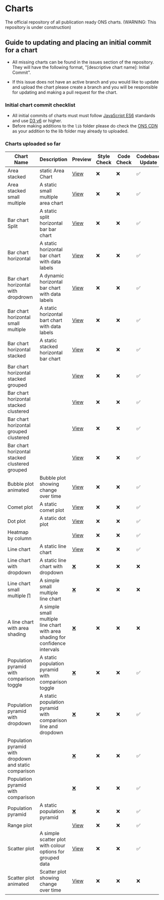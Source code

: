 # Charts

The official repository of all publication ready ONS charts. (WARNING: This repository is under construction)

## Guide to updating and placing an initial commit for a chart

- All missing charts can be found in the issues section of the repository. They will have the following format, "[descriptive chart name]: Initial Commit".

- If this issue does not have an active branch and you would like to update and upload the chart please create a branch and you will be responsible for updating and making a pull request for the chart.

### Initial chart commit checklist

- All initial commits of charts must must follow [JavaScript ES6](https://www.w3schools.com/js/js_es6.asp) standards and use [D3 v6](https://observablehq.com/@d3/d3v6-migration-guide) or higher.
- Before making additions to the `lib` folder please do check the [ONS CDN](https://github.com/ONSdigital/cdn.ons.gov.uk-vendor) as your addition to the lib folder may already to uploaded.

### Charts uploaded so far

| Chart Name                                             | Description                                                                   | Preview                                                                                    | Style Check | Code Check | Codebase Update |
| ------------------------------------------------------ | ----------------------------------------------------------------------------- | ------------------------------------------------------------------------------------------ | ----------- | ---------- | --------------- |
| Area stacked                                           | static Area Chart                                                             | [View](https://onsvisual.github.io/Charts/stacked-area/)                                   | ❌           | ❌          | ✅               |
| Area stacked small multiple                            | A static small multiple area chart                                            | [View](https://onsvisual.github.io/Charts/stacked-area-sm/)                                | ❌           | ❌          | ✅               |
| Bar chart Split                                        | A static split horizontal bar bar chart                                       | [View](https://onsvisual.github.io/Charts/bar-chart-horizontal-split/)                     | ❌           | ❌          | ✅               |
| Bar chart horizontal                                   | A static horizontal bar chart with data labels                                | [View](https://onsvisual.github.io/Charts/bar-chart-horizontal/)                           | ❌           | ❌          | ✅               |
| Bar chart horizontal with dropdrown                    | A dynamic horizontal bar chart with data labels                               | [View](https://onsvisual.github.io/Charts/bar-chart-horizontal-with-dropdown/)             | ❌           | ❌          | ✅               |
| Bar chart horizontal small multiple                    | A static horizontal bart chart with data labels                               | [View](https://onsvisual.github.io/Charts/bar-chart-horizontal-stacked-sm/)                | ❌           | ❌          | ✅               |
| Bar chart horizontal stacked                           | A static stacked horizontal bar chart                                         | [View](https://onsvisual.github.io/Charts/bar-chart-horizontal-stacked-sm/)                | ❌           | ❌          | ✅               |
| Bar chart horizontal stacked grouped                   |                                                                               | [View](https://onsvisual.github.io/Charts/bar-chart-horizontal-stacked-grouped/)           | ❌           | ❌          | ✅               |
| Bar chart horizontal stacked clustered                 |                                                                               | [View](https://onsvisual.github.io/Charts/bar-chart-horizontal-stacked-clustered/)         | ❌           | ❌          | ✅               |
| Bar chart horizontal grouped clustered                 |                                                                               | [View](https://onsvisual.github.io/Charts/bar-chart-horizontal-grouped-clustered/)         | ❌           | ❌          | ✅               |
| Bar chart horizontal stacked clustered grouped         |                                                                               | [View](https://onsvisual.github.io/Charts/bar-chart-horizontal-stacked-clustered-grouped/) | ❌           | ❌          | ✅               |
| Bubble plot animated                                   | Bubble plot showing change over time                                          | [View](https://onsvisual.github.io/Charts/bubble-chart-animated)                           | ❌           | ❌          | ✅               |
| Comet plot                                             | A static comet plot                                                           | [View](https://onsvisual.github.io/Charts/comet-plot/)                                     | ❌           | ❌          | ✅               |
| Dot plot                                               | A static dot plot                                                             | [View](https://onsvisual.github.io/Charts/dot-plot/)                                       | ❌           | ❌          | ✅               |
| Heatmap by column                                      |                                                                               | [View](https://onsvisual.github.io/Charts/heatmap/)                                        | ❌           | ❌          | ✅               |
| Line chart                                             | A static line chart                                                           | [View](https://onsvisual.github.io/Charts/line-chart/)                                     | ❌           | ❌          | ✅               |
| Line chart with dropdown                               | A static line chart with dropdown                                             | [❌]()                                                                                      | ❌           | ❌          | ❌               |
| Line chart small multiple       ∏                      | A simple small multiple line chart                                            | [❌]()                                                                                      | ❌           | ❌          | ❌               |
| A line chart with area shading                         | A simple small multiple line chart with area shading for confidence intervals | [❌]()                                                                                      | ❌           | ❌          | ❌               |
| Population pyramid with comparison toggle              | A static population pyramid with comparison toggle                            | [❌]()                                                                                      | ❌           | ❌          | ✅               |
| Population pyramid with dropdown                       | A static population pyramid with comparison line and dropdown                 | [❌]()                                                                                      | ❌           | ❌          | ✅               |
| Population pyramid with dropdown and static comparison |                                                                               | [❌]()                                                                                      | ❌           | ❌          | ✅               |
| Population pyramid with comparison                     |                                                                               | [❌]()                                                                                      | ❌           | ❌          | ✅               |
| Population pyramid                                     | A static population pyramid                                                   | [❌]()                                                                                      | ❌           | ❌          | ✅               |
| Range plot                                             |                                                                               | [View](https://onsvisual.github.io/Charts/range-plot/)                                     | ❌           | ❌          | ✅               |
| Scatter plot                                          | A simple scatter plot with colour options for grouped data                    | [View](https://onsvisual.github.io/Charts/scatter-plot/)                                   | ❌           | ❌          | ✅               |
| Scatter plot animated                                  | Scatter plot showing change over time                                         | [View](https://onsvisual.github.io/Charts/scatter-plot-animated/)                          | ❌           | ❌          | ❌               |